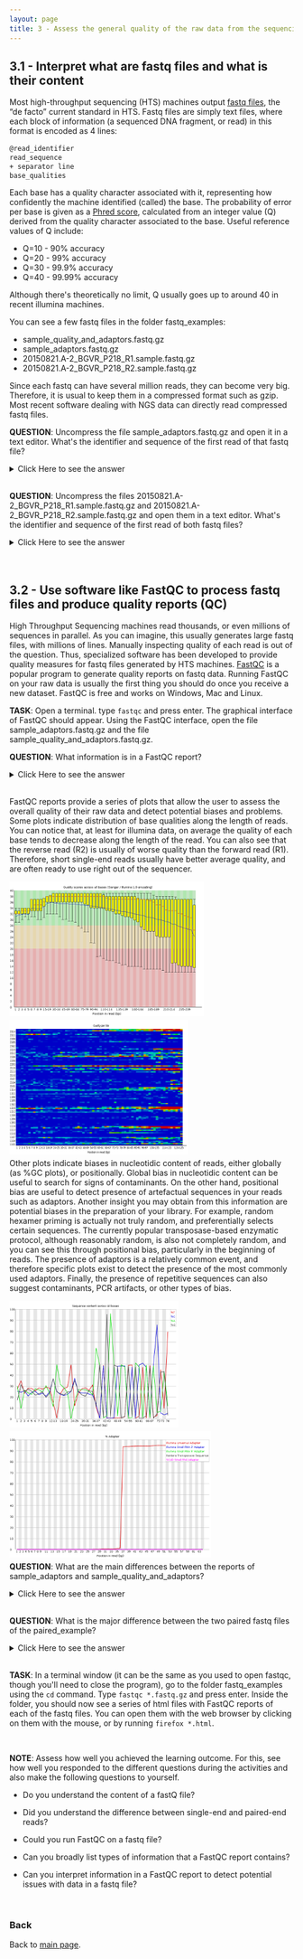 ```yaml
---
layout: page
title: 3 - Assess the general quality of the raw data from the sequencing facility
---
```


## <a id="LO3.1">3.1 - Interpret what are fastq files and what is their content</a>

Most high-throughput sequencing (HTS) machines output [fastq files](https://en.wikipedia.org/wiki/FASTQ_format), the “de facto” current standard in HTS. Fastq files are simply text files, where each block of information (a sequenced DNA fragment, or read) in this format is encoded as 4 lines:

	@read_identifier
	read_sequence
	+ separator line
	base_qualities

Each base has a quality character associated with it, representing how confidently the machine identified (called) the base. The probability of error per base is given as a [Phred score](https://en.wikipedia.org/wiki/Phred_quality_score), calculated from an integer value (Q) derived from the quality character associated to the base. Useful reference values of Q include:
* Q=10 - 90% accuracy
* Q=20 - 99% accuracy
* Q=30 - 99.9% accuracy
* Q=40 - 99.99% accuracy

Although there's theoretically no limit, Q usually goes up to around 40 in recent illumina machines.

You can see a few fastq files in the folder fastq_examples:
* sample_quality_and_adaptors.fastq.gz
* sample_adaptors.fastq.gz
* 20150821.A-2_BGVR_P218_R1.sample.fastq.gz
* 20150821.A-2_BGVR_P218_R2.sample.fastq.gz

Since each fastq can have several million reads, they can become very big. Therefore, it is usual to keep them in a compressed format such as gzip. Most recent software dealing with NGS data can directly read compressed fastq files.

**QUESTION**: Uncompress the file sample_adaptors.fastq.gz and open it in a text editor. What's the identifier and sequence of the first read of that fastq file?
<details><summary>Click Here to see the answer</summary><p>
The identifier is HWI-M01876:76:000000000-AF16W:1:1101:10853:1000. The sequence is NTGTACTTCATCCGAAACTCGTGCTCATCTCTGCTCAGATCGGAAGAGCACACGTCTGAACTCCAGTCACCGTGAT.
</p></details>
<br/>

**QUESTION**: Uncompress the files 20150821.A-2_BGVR_P218_R1.sample.fastq.gz and 20150821.A-2_BGVR_P218_R2.sample.fastq.gz and open them in a text editor. What's the identifier and sequence of the first read of both fastq files?
<details><summary>Click Here to see the answer</summary><p>
The read identifier is the same for both files (HWI-D00418:83:C7G9GANXX:2:2108:16128:97655). This is because they are readings of the same fragment, one (_R1) in the forward and another (_R2) in the reverse direction. The sequences are different, as they are readings of different parts of the fragment, and of opposing strands.
</p></details>
<br/>
<br/>

## <a id="LO3.2">3.2 - Use software like FastQC to process fastq files and produce quality reports (QC)</a>

High Throughput Sequencing machines read thousands, or even millions of sequences in parallel. As you can imagine, this usually generates large fastq files, with millions of lines. Manually inspecting quality of each read is out of the question. Thus, specialized software has been developed to provide quality measures for fastq files generated by HTS machines. [FastQC](https://www.bioinformatics.babraham.ac.uk/projects/fastqc/) is a popular program to generate quality reports on fastq data. Running FastQC on your raw data is usually the first thing you should do once you receive a new dataset. FastQC is free and works on Windows, Mac and Linux.
<br/>

**TASK**: Open a terminal. type `fastqc` and press enter. The graphical interface of FastQC should appear. Using the FastQC interface, open the file sample_adaptors.fastq.gz and the file sample_quality_and_adaptors.fastq.gz.

**QUESTION**: What information is in a FastQC report?
<details><summary>Click Here to see the answer</summary>

<p>A FastQC report includes, among other things:</p>

<ul>
  <li>Basic statistics of the fastq file, including number of reads and sequence length</li>

  <li>Per base sequence quality, displaying the boxplot distribution of the Phred Quality (Q) per base for all reads</li>

  <li>Per sequence quality scores displaying the histogram of the mean quality (Q value) of the bases of each read, for all reads</li>

  <li>Per base sequence content, displaying the frequency of each nucleotide at each position of the read</li>

  <li>Per sequence GC content displaying the histogram of the GC frequency of each read, for all reads</li>

  <li>Sequence length distribution displaying the histogram of read lengths</li>

  <li>Sequence duplication levels displaying the histograms of the number of times reads appear with exactly the same sequence</li>

  <li>Overrepresented sequences (not necessarily complete reads) that appear more frequently than randomly expected</li>

  <li>Adapter content indicaring the frequency of sequences of know sequencing adaptors along the length of the reads</li>
</ul>
</details>
<br/>

FastQC reports provide a series of plots that allow the user to assess the overall quality of their raw data and detect potential biases and problems. Some plots indicate distribution of base qualities along the length of reads. You can notice that, at least for illumina data, on average the quality of each base tends to decrease along the length of the read. You can also see that the reverse read (R2) is usually of worse quality than the forward read (R1). Therefore, short single-end reads usually have better average quality, and are often ready to use right out of the sequencer.

<img src="./images/L03/base_quality.png" alt="Base Quality" style="float: left; height: 17em; margin-right: 1%; margin-bottom: 0.5em;"><img src="./images/L03/tile_quality.png" alt="Tile Quality" style="float: left; height: 17em; margin-right: 1%; margin-bottom: 0.5em;">
<p style="clear: both;"></p>

Other plots indicate biases in nucleotidic content of reads, either globally (as %GC plots), or positionally. Global bias in nucleotidic content can be useful to search for signs of contaminants. On the other hand, positional bias are useful to detect presence of artefactual sequences in your reads such as adaptors. Another insight you may obtain from this information are potential biases in the preparation of your library. For example, random hexamer priming is actually not truly random, and preferentially selects certain sequences. The currently popular transposase-based enzymatic protocol, although reasonably random, is also not completely random, and you can see this through positional bias, particularly in the beginning of reads. The presence of adaptors is a relatively common event, and therefore specific plots exist to detect the presence of the most commonly used adaptors. Finally, the presence of repetitive sequences can also suggest contaminants, PCR artifacts, or other types of bias.

<img src="./images/L03/base_bias.png" alt="Base Bias" style="float: left; height: 16em; margin-right: 1%; margin-bottom: 0.5em;"><img src="./images/L03/adaptor.png" alt="Adaptor" style="float: left; height: 16em; margin-right: 1%; margin-bottom: 0.5em;">
<p style="clear: both;"></p>

**QUESTION**: What are the main differences between the reports of sample_adaptors and sample_quality_and_adaptors?
<details><summary>Click Here to see the answer</summary><p>
The sample_quality_and_adaptors.fastq.gz file contains 10000 reads of 250bp, while the sample_adaptors.fastq.gz file contains 1000 reads of 76bp. The sample_quality_and_adaptors reads have a lower per base sequence quality at their end, while the reads of the sample_adaptors keep a good quality throughout.</p> 

<p>The sample_adaptors reads contain a very noticeable nucleotide positional bias particularly after position 36. sample_quality_and_adaptors also contain a bit of nucleotide positional bias, but less and only for the first 10bp. The sample_quality_and_adaptors reads display an apparently bimodal GC distribution, while the sample_adaptors reads seem closer to a single normal distribution.</p>

<p>Finally, sample_adaptors contain a clear presence of a known Illumina adaptor after position 36 (probably the reason for the nucleotide positional bias we saw before), while MiSeq_250bp contain a much smaller frequency of another Illumina adaptor towards the ends of the reads.</p>
</details>
<br/>

**QUESTION**: What is the major difference between the two paired fastq files of the paired_example?
<details><summary>Click Here to see the answer</summary><p>
The reverse read has poorer quality bases. This is usually the case, at least for illumina. This is because the reverse reads are generated after the forward reads.
</p></details>
<br/>


**TASK**: In a terminal window (it can be the same as you used to open fastqc, though you'll need to close the program), go to the folder fastq_examples using the `cd` command. Type `fastqc *.fastq.gz` and press enter. Inside the folder, you should now see a series of html files with FastQC reports of each of the fastq files. You can open them with the web browser by clicking on them with the mouse, or by running `firefox *.html`.

<br/>

**NOTE**: Assess how well you achieved the learning outcome. For this, see how well you responded to the different questions during the activities and also make the following questions to yourself.

  * Do you understand the content of a fastQ file?

  * Did you understand the difference between single-end and paired-end reads?

  * Could you run FastQC on a fastq file?

  * Can you broadly list types of information that a FastQC report contains?

  * Can you interpret information in a FastQC report to detect potential issues with data in a fastq file?

<br/>

### Back

Back to [main page](../index.md).
